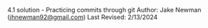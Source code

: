 4.1 solution - Practicing commits through git
Author:  Jake Newman (jhnewman92@gmail.com)
Last Revised:  2/13/2024